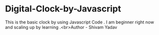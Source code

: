 # Digital-Clock-by-Javascript
This is the basic clock by using Javascript Code . I am beginner right now and scaling up by learning .&lt;br>Author - Shivam Yadav
